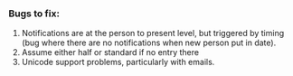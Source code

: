 ### Bugs to fix:

1. Notifications are at the person to present level, but triggered by timing (bug where there are no notifications when new person put in date).
2. Assume either half or standard if no entry there
3. Unicode support problems, particularly with emails. 

